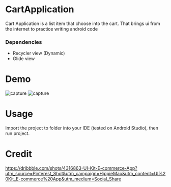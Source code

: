 # CartApplication
Cart Application is a list item that choose into the cart. That brings ui from the internet to practice writing android code

### Dependencies
* Recycler view (Dynamic)
* Glide view

# Demo
![capture](https://user-images.githubusercontent.com/40534697/50749646-c6a84900-1272-11e9-9c57-5b6a6d7c076b.PNG)
![capture](https://user-images.githubusercontent.com/40534697/50749736-564df780-1273-11e9-867d-959bac88b92b.PNG)

# Usage
Import the project to folder into your IDE (tested on Android Studio), then run project.

# Credit
https://dribbble.com/shots/4316863-UI-Kit-E-commerce-App?utm_source=Pinterest_Shot&utm_campaign=HippieMao&utm_content=UI%20Kit_E-commerce%20App&utm_medium=Social_Share
